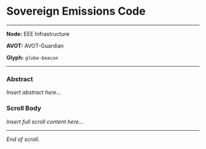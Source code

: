 # Sovereign Emissions Code

---

**Node:** EEE Infrastructure

**AVOT:** AVOT-Guardian

**Glyph:** `globe-beacon`

---

### Abstract
*Insert abstract here...*

### Scroll Body
*Insert full scroll content here...*

---

*End of scroll.*
